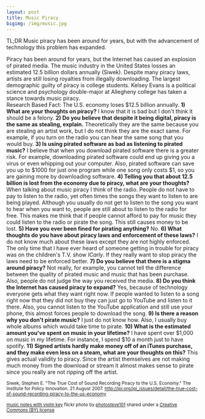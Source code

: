 ```yaml
---
layout: post
title: Music Piracy
bigimg: /img/music.jpg
---
```


TL;DR Music piracy has been around for years, but with the advancement of technology this problem has expanded.


Piracy has been around for years, but the Internet has caused an explosion of pirated media. The music industry in the United States losses an estimated 12.5 billion dollars annually (Siwek). Despite many piracy laws, artists are still losing royalties from illegally downloading. The largest demographic guilty of piracy is college students.
Kelsey Evans is a political science and psychology double-major at Allegheny college has taken a stance towards music piracy.  
Research Based Fact: The U.S. economy loses $12.5 billion annually.
**1) What are your thoughts on piracy?**
I know that it is bad but I don't think it should be a felony.
**2) Do you believe that despite it being digital, piracy is the same as stealing, explain.**
Theoretically they are the same because you are stealing an artist work, but I do not think they are the exact same. For example, if you turn on the radio you can hear the same song that you would buy.
**3) Is using pirated software as bad as listening to pirated music?**
I believe that when you download pirated software there is a greater risk. For example, downloading pirated software could end up giving you a virus or even whipping out your computer. Also, pirated software can save you up to $1000 for just one program while one song only costs $1, so you are gaining more by downloading software.
**4) Telling you that about 12.5 billion is lost from the economy due to piracy, what are your thoughts?**
When talking about music piracy I think of the radio. People do not have to pay to listen to the radio, yet often times the songs they want to listen to are being played. Although you usually do not get to listen to the song you want to hear when you want to, people are still about to listen to the radio for free. This makes me think that if people cannot afford to pay for music they could listen to the radio or pirate the song. This still causes money to be lost.
**5) Have you ever been fined for pirating anything?**
No.
**6) What thoughts do you have about piracy laws and enforcement of these laws?**
I do not know much about these laws except they are not highly enforced. The only time that I have ever heard of someone getting in trouble for piracy was on the children's T.V. show *ICarly*. If they really want to stop piracy the laws need to be enforced better.
**7) Do you believe that there is a stigma around piracy?**
Not really, for example, you cannot tell the difference between the quality of pirated music and music that has been purchase. Also, people do not judge the way you received the media.
**8) Do you think the Internet has caused piracy to expand?**
Yes, because of technology everyone gets what they want right now. If people wanted to listen to a song right now that they did not buy they can just go to YouTube and listen to it there. Also, you cannot listen to the YouTube application and still use your phone, this almost forces people to download the song.
**9) Is there a reason why you don't pirate music?**
I just do not know how. Also, I usually buy whole albums which would take time to pirate.
**10) What is the estimated amount you've spent on music in your lifetime?**
I have spent over $1,000 on music in my lifetime. For instance, I spend $10 a month just to have spotify.
**11) Signed artists hardly make money off of an iTunes purchase, and they make even less on a steam, what are your thoughts on this?** This gives actual validity to piracy. Since the artist themselves are not making much money from the download or stream it almost makes sense to pirate since you really are not ripping off the artist.

<small> Siwek, Stephen E. "The True Cost of Sound Recording Piracy to the U.S. Economy." The Institute for Policy Innovation. 21 August 2007.
http://ipi.org/ipi_issues/detail/the-true-cost-of-sound-recording-piracy-to-the-us-economy </small>


<small> <a title="music notes with violin key" href="https://flickr.com/photos/42931449@N07/5187487629">music notes with violin key</a> flickr photo by <a href="https://flickr.com/people/42931449@N07">photosteve101</a> shared under a <a href="https://creativecommons.org/licenses/by/2.0/">Creative Commons (BY) license</a> </small>
